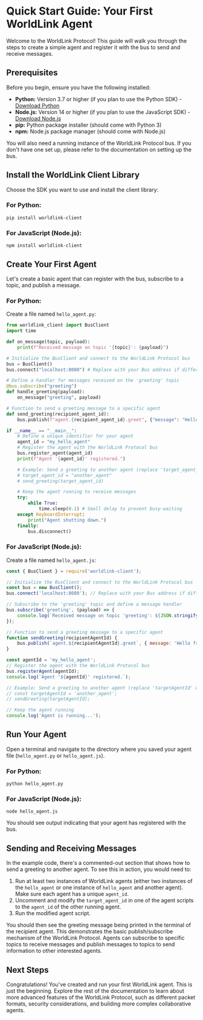 # Quick Start Guide: Your First WorldLink Agent

Welcome to the WorldLink Protocol! This guide will walk you through the steps to create a simple agent and register it with the bus to send and receive messages.

## Prerequisites

Before you begin, ensure you have the following installed:

* **Python:** Version 3.7 or higher (if you plan to use the Python SDK) - [Download Python](https://www.python.org/downloads/)
* **Node.js:** Version 14 or higher (if you plan to use the JavaScript SDK) - [Download Node.js](https://nodejs.org/en/download/)
* **pip:** Python package installer (should come with Python 3)
* **npm:** Node.js package manager (should come with Node.js)

You will also need a running instance of the WorldLink Protocol bus. If you don't have one set up, please refer to the documentation on setting up the bus.

## Install the WorldLink Client Library

Choose the SDK you want to use and install the client library:

### For Python:

```
pip install worldlink-client
```

### For JavaScript (Node.js):

```
npm install worldlink-client
```

## Create Your First Agent

Let's create a basic agent that can register with the bus, subscribe to a topic, and publish a message.

### For Python:

Create a file named `hello_agent.py`:

```python
from worldlink_client import BusClient
import time

def on_message(topic, payload):
    print(f"Received message on topic '{topic}': {payload}")

# Initialize the BusClient and connect to the WorldLink Protocol bus
bus = BusClient()
bus.connect("localhost:8080") # Replace with your Bus address if different

# Define a handler for messages received on the 'greeting' topic
@bus.subscribe("greeting")
def handle_greeting(payload):
    on_message("greeting", payload)

# Function to send a greeting message to a specific agent
def send_greeting(recipient_agent_id):
    bus.publish(f"agent.{recipient_agent_id}.greet", {"message": "Hello from my first WorldLink agent!"})

if __name__ == "__main__":
    # Define a unique identifier for your agent
    agent_id = "my_hello_agent"
    # Register the agent with the WorldLink Protocol bus
    bus.register_agent(agent_id)
    print(f"Agent '{agent_id}' registered.")

    # Example: Send a greeting to another agent (replace 'target_agent_id' with an actual agent ID)
    # target_agent_id = "another_agent"
    # send_greeting(target_agent_id)

    # Keep the agent running to receive messages
    try:
        while True:
            time.sleep(0.1) # Small delay to prevent busy-waiting
    except KeyboardInterrupt:
        print("Agent shutting down.")
    finally:
        bus.disconnect()
```

### For JavaScript (Node.js):

Create a file named `hello_agent.js`:

```javascript
const { BusClient } = require('worldlink-client');

// Initialize the BusClient and connect to the WorldLink Protocol bus
const bus = new BusClient();
bus.connect('localhost:8080'); // Replace with your Bus address if different

// Subscribe to the 'greeting' topic and define a message handler
bus.subscribe('greeting', (payload) => {
    console.log(`Received message on topic 'greeting': ${JSON.stringify(payload)}`);
});

// Function to send a greeting message to a specific agent
function sendGreeting(recipientAgentId) {
    bus.publish(`agent.${recipientAgentId}.greet`, { message: 'Hello from my first WorldLink agent!' });
}

const agentId = 'my_hello_agent';
// Register the agent with the WorldLink Protocol bus
bus.registerAgent(agentId);
console.log(`Agent '${agentId}' registered.`);

// Example: Send a greeting to another agent (replace 'targetAgentId' with an actual agent ID)
// const targetAgentId = 'another_agent';
// sendGreeting(targetAgentId);

// Keep the agent running
console.log('Agent is running...');
```

## Run Your Agent

Open a terminal and navigate to the directory where you saved your agent file (`hello_agent.py` or `hello_agent.js`).

### For Python:

```
python hello_agent.py
```

### For JavaScript (Node.js):

```
node hello_agent.js
```

You should see output indicating that your agent has registered with the bus.

## Sending and Receiving Messages

In the example code, there's a commented-out section that shows how to send a greeting to another agent. To see this in action, you would need to:

1. Run at least two instances of WorldLink agents (either two instances of the `hello_agent` or one instance of `hello_agent` and another agent). Make sure each agent has a unique `agent_id`.
2. Uncomment and modify the `target_agent_id` in one of the agent scripts to the `agent_id` of the other running agent.
3. Run the modified agent script.

You should then see the greeting message being printed in the terminal of the recipient agent. This demonstrates the basic publish/subscribe mechanism of the WorldLink Protocol. Agents can subscribe to specific topics to receive messages and publish messages to topics to send information to other interested agents.

## Next Steps

Congratulations! You've created and run your first WorldLink agent. This is just the beginning. Explore the rest of the documentation to learn about more advanced features of the WorldLink Protocol, such as different packet formats, security considerations, and building more complex collaborative agents.